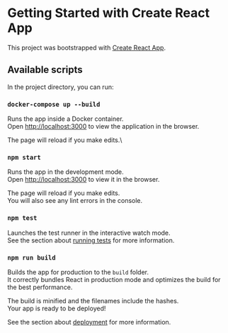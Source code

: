 # Getting Started with Create React App

This project was bootstrapped with [Create React App](https://github.com/facebook/create-react-app).

## Available scripts

In the project directory, you can run:

### `docker-compose up --build`

Runs the app inside a Docker container.\
Open [http://localhost:3000](http://localhost:3000) to view the application in the browser.

The page will reload if you make edits.\

### `npm start`

Runs the app in the development mode.\
Open [http://localhost:3000](http://localhost:3000) to view it in the browser.

The page will reload if you make edits.\
You will also see any lint errors in the console.

### `npm test`

Launches the test runner in the interactive watch mode.\
See the section about [running tests](https://facebook.github.io/create-react-app/docs/running-tests) for more information.

### `npm run build`

Builds the app for production to the `build` folder.\
It correctly bundles React in production mode and optimizes the build for the best performance.

The build is minified and the filenames include the hashes.\
Your app is ready to be deployed!

See the section about [deployment](https://facebook.github.io/create-react-app/docs/deployment) for more information.
